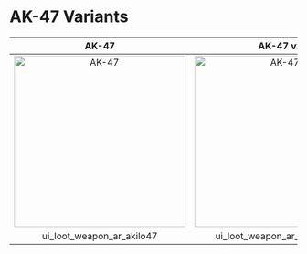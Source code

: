 # AK-47 Variants

| AK-47 | AK-47 v2 | AK-47 v3 | AK-47 v4 |
| :---: | :---: | :---: | :---: |
| <img width="300" height="300" alt="AK-47" src="/CODMW-Operator-Directory/img/ui_loot_weapon_ar_akilo47.png"> | <img width="300" height="300" alt="AK-47" src="/CODMW-Operator-Directory/img/ui_loot_weapon_ar_akilo47.png"> | <img width="300" height="300" alt="AK-47" src="/CODMW-Operator-Directory/img/ui_loot_weapon_ar_akilo47.png"> | <img width="300" height="300" alt="AK-47" src="/CODMW-Operator-Directory/img/ui_loot_weapon_ar_akilo47.png"> |
| ui_loot_weapon_ar_akilo47 | ui_loot_weapon_ar_akilo47_v2 | ui_loot_weapon_ar_akilo47_v3 | ui_loot_weapon_ar_akilo47_v4 |